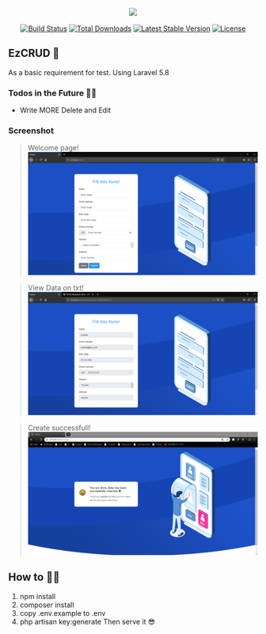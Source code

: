 <p align="center"><img src="https://laravel.com/assets/img/components/logo-laravel.svg"></p>

<p align="center">
<a href="https://travis-ci.org/laravel/framework"><img src="https://travis-ci.org/laravel/framework.svg" alt="Build Status"></a>
<a href="https://packagist.org/packages/laravel/framework"><img src="https://poser.pugx.org/laravel/framework/d/total.svg" alt="Total Downloads"></a>
<a href="https://packagist.org/packages/laravel/framework"><img src="https://poser.pugx.org/laravel/framework/v/stable.svg" alt="Latest Stable Version"></a>
<a href="https://packagist.org/packages/laravel/framework"><img src="https://poser.pugx.org/laravel/framework/license.svg" alt="License"></a>
</p>

## EzCRUD 🚩
As a basic requirement for test. Using Laravel 5.8

### Todos in the Future 💁‍♀️

 - Write MORE Delete and Edit
 
### Screenshot

 > Welcome page!
 >![Welcome page](example%20screen%20shot/EzCrud.PNG)


 >View Data on txt!
 >![view Data on txt](example%20screen%20shot/EzCrud%20View.PNG)


 >Create successfull!
 >![Create successfull](example%20screen%20shot/EzCrud%20OK.PNG)

## How to 🕵️‍♂️
1. npm install
2. composer install
3. copy .env.example to .env
4. php artisan key:generate
Then serve it 😎
